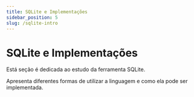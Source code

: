 ```yaml
---
title: SQLite e Implementações
sidebar_position: 5
slug: /sqlite-intro
---
```


# SQLite e Implementações

Está seção é dedicada ao estudo da ferramenta SQLite. 

Apresenta diferentes formas de utilizar a linguagem e como ela pode ser implementada.
